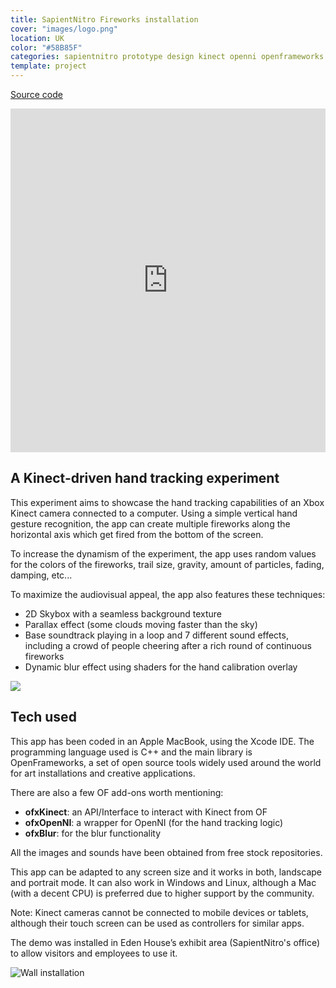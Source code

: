 ```yaml
---
title: SapientNitro Fireworks installation
cover: "images/logo.png"
location: UK
color: "#58B85F"
categories: sapientnitro prototype design kinect openni openframeworks creative-tech inverted open-source
template: project
---
```


<p class="align-center">
<a class="btn github" role="button" href="https://github.com/gazpachu/fireworks" target="_blank">Source code</a>
</p>

<iframe width="100%" height="550" src="https://www.youtube.com/embed/pgPIYp36Miw" frameborder="0" allow="accelerometer; autoplay; encrypted-media; gyroscope; picture-in-picture" allowfullscreen></iframe>

## A Kinect-driven hand tracking experiment

This experiment aims to showcase the hand tracking capabilities of an Xbox Kinect camera connected to a computer.  Using a simple vertical hand gesture recognition, the app can create multiple fireworks along the horizontal axis which get fired from the bottom of the screen.

To increase the dynamism of the experiment, the app uses random values for the colors of the fireworks, trail size, gravity, amount of particles, fading, damping, etc...

To maximize the audiovisual appeal, the app also features these techniques:

- 2D Skybox with a seamless background texture
- Parallax effect (some clouds moving faster than the sky)
- Base soundtrack playing in a loop and 7 different sound effects, including a crowd of people cheering after a rich round of continuous fireworks
- Dynamic blur effect using shaders for the hand calibration overlay

![](/work/fireworks-installation/images/fireworks-experiment.jpg)

## Tech used

This app has been coded in an Apple MacBook, using the Xcode IDE. The programming language used is C++ and the main library is OpenFrameworks, a set of open source tools widely used around the world for art installations and creative applications.

There are also a few OF add-ons worth mentioning:

- **ofxKinect**: an API/Interface to interact with Kinect from OF
- **ofxOpenNI**: a wrapper for OpenNI (for the hand tracking logic)
- **ofxBlur**: for the blur functionality

All the images and sounds have been obtained from free stock repositories.

This app can be adapted to any screen size and it works in both, landscape and portrait mode. It can also work in Windows and Linux, although a Mac (with a decent CPU) is preferred due to higher support by the community.

Note: Kinect cameras cannot be connected to mobile devices or tablets, although their touch screen can be used as controllers for similar apps.

The demo was installed in Eden House’s exhibit area (SapientNitro's office) to allow visitors and employees to use it.

![](/work/fireworks-installation/images/1.jpg "Wall installation")
